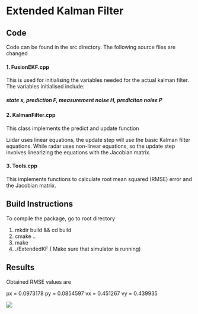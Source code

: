 # Extended Kalman Filter 
## Code
Code can be found in the src directory. 
The following source files are changed

#### 1. FusionEKF.cpp
This is used for initialising the variables needed for the actual kalman filter.
The variables initialised include:

##### state x, prediction F, measurement noise H, prediciton noise P

#### 2. KalmanFilter.cpp
This class implements the predict and update function

Liidar uses linear equations, the update step will use the basic Kalman filter equations.  While radar uses non-linear equations, so the update step involves linearizing the equations with the Jacobian matrix. 

#### 3. Tools.cpp
This implements functions to calculate root mean squared (RMSE) error and the Jacobian matrix.

## Build Instructions
To compile the package, go to root directory

1. mkdir build &&  cd build 
3. cmake ..
4. make
5. ./ExtendedKF ( Make sure that simulator is running)

## Results
Obtained RMSE values are 

px  = 0.0973178
py = 0.0854597
vx = 0.451267
vy = 0.439935



![](/home/arjun/Personal_Projects/CarND-Extended-Kalman-Filter-Project_arjun/results.png)